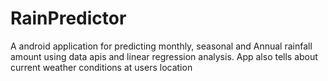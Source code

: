 # RainPredictor

A android application for predicting monthly, seasonal and Annual rainfall amount using data apis and linear regression analysis.
App also tells about current weather conditions at users location
